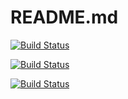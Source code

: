 # README.md

[![Build Status](http://34.122.229.8:8080/buildStatus/icon?job=instavote%2Fworker-build&subject=Build&color=blue)](http://34.122.229.8:8080/job/instavote/job/worker-build/)

[![Build Status](http://34.122.229.8:8080/buildStatus/icon?job=instavote%2Fworker-test&subject=UnitTest&color=green)](http://34.122.229.8:8080/job/instavote/job/worker-test/)

[![Build Status](http://34.122.229.8:8080/buildStatus/icon?job=instavote%2Fworker-package&subject=Package&color=black)](http://34.122.229.8:8080/job/instavote/job/worker-package/)
